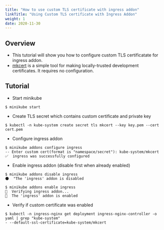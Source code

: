 ```yaml
---
title: "How to use custom TLS certificate with ingress addon"
linkTitle: "Using Custom TLS certificate with Ingress Addon"
weight: 1
date: 2020-11-30
---
```


## Overview

- This tutorial will show you how to configure custom TLS certificatate for ingress addon.  
- [mkcert](https://github.com/FiloSottile/mkcert) is a simple tool for making locally-trusted development certificates. It requires no configuration.

## Tutorial

- Start minikube
```shell
$ minikube start
```

- Create TLS secret which contains custom certificate and private key
```shell
$ kubectl -n kube-system create secret tls mkcert --key key.pem --cert cert.pem
```

- Configure ingress addon
```shell
$ minikube addons configure ingress
-- Enter custom cert(format is "namespace/secret"): kube-system/mkcert
✅  ingress was successfully configured
```

- Enable ingress addon (disable first when already enabled)
```shell
$ minikube addons disable ingress
🌑  "The 'ingress' addon is disabled

$ minikube addons enable ingress
🔎  Verifying ingress addon...
🌟  The 'ingress' addon is enabled
```
- Verify if custom certificate was enabled
```shell
$ kubectl -n ingress-nginx get deployment ingress-nginx-controller -o yaml | grep "kube-system"
- --default-ssl-certificate=kube-system/mkcert
```
